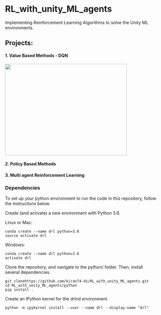 # RL_with_unity_ML_agents
Implementing Reinforcement Learning Algorithms to solve the Unity ML environments.

## Projects:

#### 1. Value Based Methods - DQN
<img src="https://github.com/kiran74-ds/RL_with_unity_ML_agents/blob/master/DQN/Banana_ML_agent.gif" width="400" height="300">

#### 2. Policy Based Methods 

#### 3. Multi agent Reinforcement Learning 

### Dependencies

To set up your python environment to run the code in this repository, follow the instructions below.

Create (and activate) a new environment with Python 3.6.

Linux or Mac:
```
conda create --name drl python=3.6
source activate drl
```
Windows:
```
conda create --name drl python=3.6 
activate drl
```

Clone the repository, and navigate to the python/ folder. Then, install several dependencies.
```
git clonehttps://github.com/kiran74-ds/RL_with_unity_ML_agents.git
cd RL_with_unity_ML_agents/python
pip install .
```

Create an IPython kernel for the drlnd environment.
```
python -m ipykernel install --user --name drl --display-name "drl"
```

